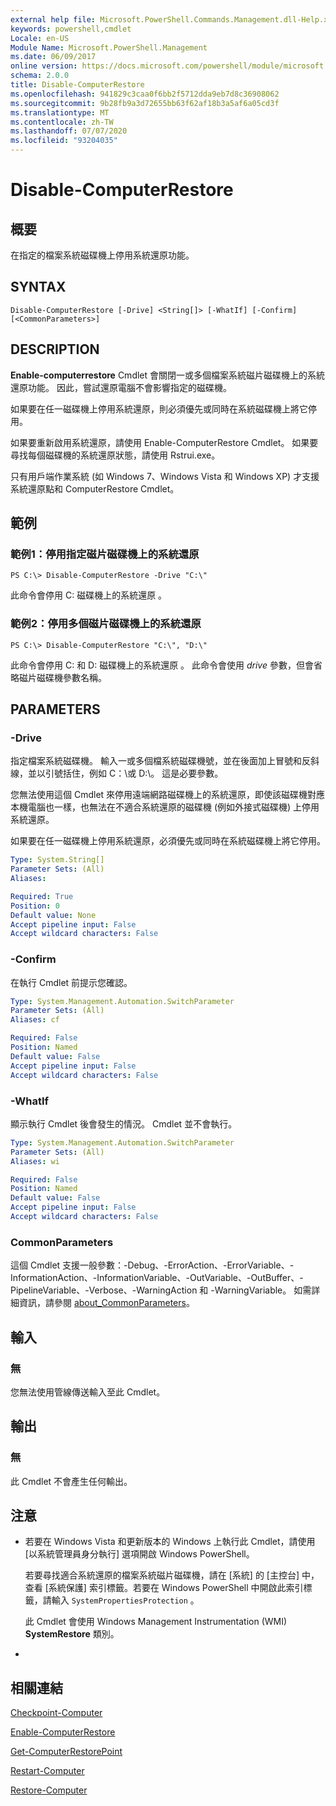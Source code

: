 ```yaml
---
external help file: Microsoft.PowerShell.Commands.Management.dll-Help.xml
keywords: powershell,cmdlet
Locale: en-US
Module Name: Microsoft.PowerShell.Management
ms.date: 06/09/2017
online version: https://docs.microsoft.com/powershell/module/microsoft.powershell.management/disable-computerrestore?view=powershell-5.1&WT.mc_id=ps-gethelp
schema: 2.0.0
title: Disable-ComputerRestore
ms.openlocfilehash: 941829c3caa0f6bb2f5712dda9eb7d8c36908062
ms.sourcegitcommit: 9b28fb9a3d72655bb63f62af18b3a5af6a05cd3f
ms.translationtype: MT
ms.contentlocale: zh-TW
ms.lasthandoff: 07/07/2020
ms.locfileid: "93204035"
---
```

# Disable-ComputerRestore

## 概要
在指定的檔案系統磁碟機上停用系統還原功能。

## SYNTAX

```
Disable-ComputerRestore [-Drive] <String[]> [-WhatIf] [-Confirm] [<CommonParameters>]
```

## DESCRIPTION
**Enable-computerrestore** Cmdlet 會關閉一或多個檔案系統磁片磁碟機上的系統還原功能。
因此，嘗試還原電腦不會影響指定的磁碟機。

如果要在任一磁碟機上停用系統還原，則必須優先或同時在系統磁碟機上將它停用。

如果要重新啟用系統還原，請使用 Enable-ComputerRestore Cmdlet。
如果要尋找每個磁碟機的系統還原狀態，請使用 Rstrui.exe。

只有用戶端作業系統 (如 Windows 7、Windows Vista 和 Windows XP) 才支援系統還原點和 ComputerRestore Cmdlet。

## 範例

### 範例1：停用指定磁片磁碟機上的系統還原

```
PS C:\> Disable-ComputerRestore -Drive "C:\"
```

此命令會停用 C: 磁碟機上的系統還原 。

### 範例2：停用多個磁片磁碟機上的系統還原

```
PS C:\> Disable-ComputerRestore "C:\", "D:\"
```

此命令會停用 C: 和 D: 磁碟機上的系統還原 。
此命令會使用 *drive* 參數，但會省略磁片磁碟機參數名稱。

## PARAMETERS

### -Drive
指定檔案系統磁碟機。
輸入一或多個檔系統磁碟機號，並在後面加上冒號和反斜線，並以引號括住，例如 C：\或 D:\。
這是必要參數。

您無法使用這個 Cmdlet 來停用遠端網路磁碟機上的系統還原，即使該磁碟機對應本機電腦也一樣，也無法在不適合系統還原的磁碟機 (例如外接式磁碟機) 上停用系統還原。

如果要在任一磁碟機上停用系統還原，必須優先或同時在系統磁碟機上將它停用。

```yaml
Type: System.String[]
Parameter Sets: (All)
Aliases:

Required: True
Position: 0
Default value: None
Accept pipeline input: False
Accept wildcard characters: False
```

### -Confirm
在執行 Cmdlet 前提示您確認。

```yaml
Type: System.Management.Automation.SwitchParameter
Parameter Sets: (All)
Aliases: cf

Required: False
Position: Named
Default value: False
Accept pipeline input: False
Accept wildcard characters: False
```

### -WhatIf
顯示執行 Cmdlet 後會發生的情況。
Cmdlet 並不會執行。

```yaml
Type: System.Management.Automation.SwitchParameter
Parameter Sets: (All)
Aliases: wi

Required: False
Position: Named
Default value: False
Accept pipeline input: False
Accept wildcard characters: False
```

### CommonParameters
這個 Cmdlet 支援一般參數：-Debug、-ErrorAction、-ErrorVariable、-InformationAction、-InformationVariable、-OutVariable、-OutBuffer、-PipelineVariable、-Verbose、-WarningAction 和 -WarningVariable。 如需詳細資訊，請參閱 [about_CommonParameters](https://go.microsoft.com/fwlink/?LinkID=113216)。

## 輸入

### 無
您無法使用管線傳送輸入至此 Cmdlet。

## 輸出

### 無
此 Cmdlet 不會產生任何輸出。

## 注意

* 若要在 Windows Vista 和更新版本的 Windows 上執行此 Cmdlet，請使用 [以系統管理員身分執行] 選項開啟 Windows PowerShell。

  若要尋找適合系統還原的檔案系統磁片磁碟機，請在 [系統] 的 [主控台] 中，查看 [系統保護] 索引標籤。若要在 Windows PowerShell 中開啟此索引標籤，請輸入 `SystemPropertiesProtection` 。

  此 Cmdlet 會使用 Windows Management Instrumentation (WMI) **SystemRestore** 類別。

*

## 相關連結

[Checkpoint-Computer](Checkpoint-Computer.md)

[Enable-ComputerRestore](Enable-ComputerRestore.md)

[Get-ComputerRestorePoint](Get-ComputerRestorePoint.md)

[Restart-Computer](Restart-Computer.md)

[Restore-Computer](Restore-Computer.md)
